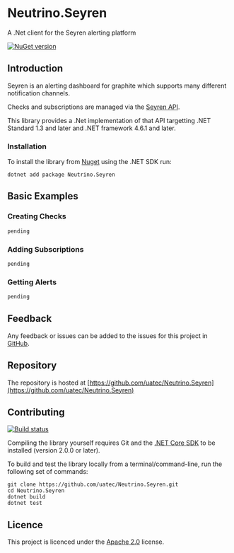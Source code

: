 # Neutrino.Seyren

A .Net client for the Seyren alerting platform

[![NuGet version](https://buildstats.info/nuget/Neutrino.Seyren?includePreReleases=false)](http://www.nuget.org/packages/Neutrino.Seyren/)

## Introduction

Seyren is an alerting dashboard for graphite which supports many different notification channels.

Checks and subscriptions are managed via the [Seyren API](https://github.com/scobal/seyren/blob/master/API.md). 

This library provides a .Net implementation of that API targetting .NET Standard 1.3 and later and .NET framework 4.6.1 and later.

### Installation

To install the library from [Nuget](https://nuget.org) using the .NET SDK run:

```
dotnet add package Neutrino.Seyren
```

## Basic Examples

### Creating Checks

```c#
pending
```

### Adding Subscriptions

```c#
pending
```

### Getting Alerts

```c#
pending
```

## Feedback

Any feedback or issues can be added to the issues for this project in [GitHub](https://https://github.com/uatec/Neutrino.Seyren/issues).

## Repository

The repository is hosted at [https://github.com/uatec/Neutrino.Seyren](https://github.com/uatec/Neutrino.Seyren)

## Contributing

[![Build status](https://ci.appveyor.com/api/projects/status/jvrg4gp45o1ami4k/branch/master?svg=true)](https://ci.appveyor.com/project/uatec/neutrino-seyren/branch/master)

Compiling the library yourself requires Git and the [.NET Core SDK](https://www.microsoft.com/net/download/core) to be installed (version 2.0.0 or later).

To build and test the library locally from a terminal/command-line, run the following set of commands:

```
git clone https://github.com/uatec/Neutrino.Seyren.git
cd Neutrino.Seyren
dotnet build
dotnet test
```

## Licence

This project is licenced under the [Apache 2.0](http://www.apache.org/licenses/LICENSE-2.0.html) license.